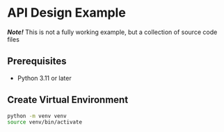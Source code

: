 # API Design Example

***Note!*** This is not a fully working example, but
a collection of source code files

## Prerequisites

- Python 3.11 or later

## Create Virtual Environment

```bash
python -m venv venv
source venv/bin/activate
```

